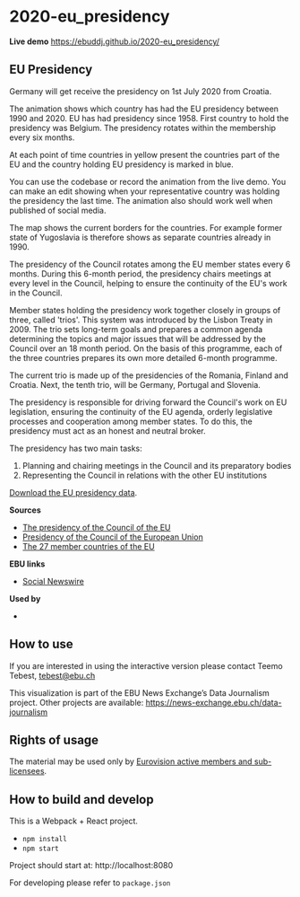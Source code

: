 # 2020-eu_presidency

**Live demo** https://ebuddj.github.io/2020-eu_presidency/

## EU Presidency

Germany will get receive the presidency on 1st July 2020 from Croatia.

The animation shows which country has had the EU presidency between 1990 and 2020. EU has had presidency since 1958. First country to hold the presidency was Belgium. The presidency rotates within the membership every six months.

At each point of time countries in yellow present the countries part of the EU and the country holding EU presidency is marked in blue. 

You can use the codebase or record the animation from the live demo. You can make an edit showing when your representative country was holding the presidency the last time. The animation also should work well when published of social media.

The map shows the current borders for the countries. For example former state of Yugoslavia is therefore shows as separate countries already in 1990.

The presidency of the Council rotates among the EU member states every 6 months. During this 6-month period, the presidency chairs meetings at every level in the Council, helping to ensure the continuity of the EU's work in the Council.

Member states holding the presidency work together closely in groups of three, called 'trios'. This system was introduced by the Lisbon Treaty in 2009. The trio sets long-term goals and prepares a common agenda determining the topics and major issues that will be addressed by the Council over an 18 month period. On the basis of this programme, each of the three countries prepares its own more detailed 6-month programme.

The current trio is made up of the presidencies of the Romania, Finland and Croatia. Next, the tenth trio, will be Germany, Portugal and Slovenia.

The presidency is responsible for driving forward the Council's work on EU legislation, ensuring the continuity of the EU agenda, orderly legislative processes and cooperation among member states. To do this, the presidency must act as an honest and neutral broker.

The presidency has two main tasks:
1. Planning and chairing meetings in the Council and its preparatory bodies
2. Representing the Council in relations with the other EU institutions

[Download the EU presidency data](https://github.com/ebuddj/2020-eu_presidency/blob/master/media/data/data%20-%20data.csv).

**Sources**
* [The presidency of the Council of the EU](https://www.consilium.europa.eu/en/council-eu/presidency-council-eu/)
* [Presidency of the Council of the European Union](https://en.wikipedia.org/wiki/Presidency_of_the_Council_of_the_European_Union)
* [The 27 member countries of the EU](https://europa.eu/european-union/about-eu/countries_en)

**EBU links**
* [Social Newswire](https://www.evnsocialnewswire.ch/europe/eu-germany-receives-eu-presidency-from-croatia-data-visualisation-shows-presidencies-from-last-decade-animation/)

**Used by**
* []()

## How to use

If you are interested in using the interactive version please contact Teemo Tebest, tebest@ebu.ch

This visualization is part of the EBU News Exchange’s Data Journalism project. Other projects are available: https://news-exchange.ebu.ch/data-journalism

## Rights of usage

The material may be used only by [Eurovision active members and sub-licensees](https://www.ebu.ch/eurovision-news/members-and-sublicensees).

## How to build and develop

This is a Webpack + React project.

* `npm install`
* `npm start`

Project should start at: http://localhost:8080

For developing please refer to `package.json`